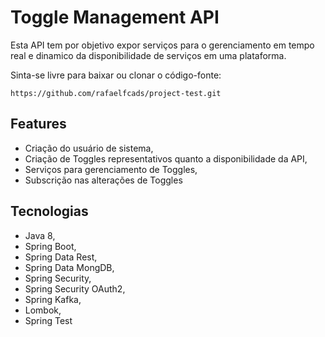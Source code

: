 # Toggle Management API

Esta API tem por objetivo expor serviços para o gerenciamento em tempo real e dinamico da disponibilidade de serviços em uma plataforma.

Sinta-se livre para baixar ou clonar o código-fonte:

    https://github.com/rafaelfcads/project-test.git

## Features

* Criação do usuário de sistema,
* Criação de Toggles representativos quanto a disponibilidade da API,
* Serviços para gerenciamento de Toggles,
* Subscrição nas alterações de Toggles

## Tecnologias

* Java 8,
* Spring Boot,
* Spring Data Rest,
* Spring Data MongDB,
* Spring Security,
* Spring Security OAuth2,
* Spring Kafka,
* Lombok,
* Spring Test


